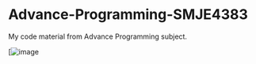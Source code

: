 # Advance-Programming-SMJE4383
My code material from Advance Programming subject.

[![image](https://github.com/Hanieff/SMJE4383/blob/ASSIGNMENT-2/Screenshot%202023-02-07%20084637.png)
